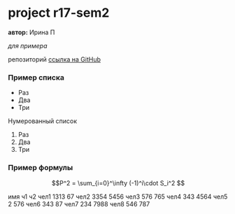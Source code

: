 # project r17-sem2

  **автор:** Ирина П
  
  *для примера*
  
   репозиторий [ссылка на GitHub](https://github.com/powernova/r17-sem2)
  
  ### Пример списка
  
  * Раз
  * Два
  * Три
  
  Нумерованный список
  
  1. Раз
  2. Два
  4. Три
  
  
 ### Пример формулы
 
 $$P^2 = \sum_{i=0}^\infty (-1)^i\cdot S_i^2 $$


имя	ч1	ч2
чел1	1313	67
чел2	3354	5456
чел3	576	765
чел4	343	4564
чел5	2	576
чел6	343	87
чел7	234	7988
чел8	546	787


